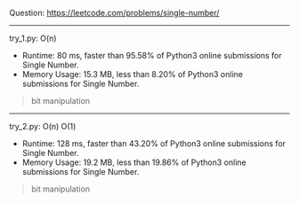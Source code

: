 Question: https://leetcode.com/problems/single-number/

---

try_1.py: O(n)
* Runtime: 80 ms, faster than 95.58% of Python3 online submissions for Single Number.
* Memory Usage: 15.3 MB, less than 8.20% of Python3 online submissions for Single Number.

> bit manipulation

---

try_2.py: O(n) O(1)

* Runtime: 128 ms, faster than 43.20% of Python3 online submissions for Single Number.
* Memory Usage: 19.2 MB, less than 19.86% of Python3 online submissions for Single Number.

> bit manipulation
